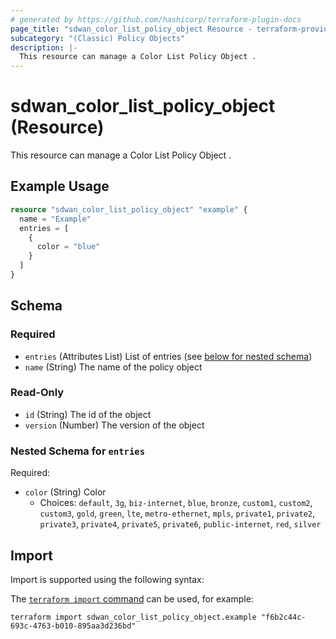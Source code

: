 ```yaml
---
# generated by https://github.com/hashicorp/terraform-plugin-docs
page_title: "sdwan_color_list_policy_object Resource - terraform-provider-sdwan"
subcategory: "(Classic) Policy Objects"
description: |-
  This resource can manage a Color List Policy Object .
---
```


# sdwan_color_list_policy_object (Resource)

This resource can manage a Color List Policy Object .

## Example Usage

```terraform
resource "sdwan_color_list_policy_object" "example" {
  name = "Example"
  entries = [
    {
      color = "blue"
    }
  ]
}
```

<!-- schema generated by tfplugindocs -->
## Schema

### Required

- `entries` (Attributes List) List of entries (see [below for nested schema](#nestedatt--entries))
- `name` (String) The name of the policy object

### Read-Only

- `id` (String) The id of the object
- `version` (Number) The version of the object

<a id="nestedatt--entries"></a>
### Nested Schema for `entries`

Required:

- `color` (String) Color
  - Choices: `default`, `3g`, `biz-internet`, `blue`, `bronze`, `custom1`, `custom2`, `custom3`, `gold`, `green`, `lte`, `metro-ethernet`, `mpls`, `private1`, `private2`, `private3`, `private4`, `private5`, `private6`, `public-internet`, `red`, `silver`

## Import

Import is supported using the following syntax:

The [`terraform import` command](https://developer.hashicorp.com/terraform/cli/commands/import) can be used, for example:

```shell
terraform import sdwan_color_list_policy_object.example "f6b2c44c-693c-4763-b010-895aa3d236bd"
```
